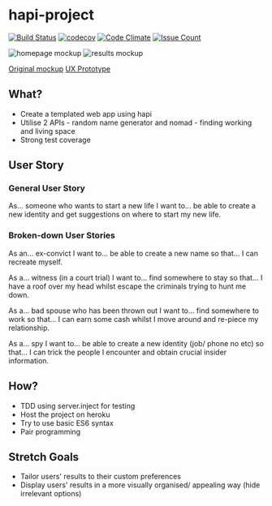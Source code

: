 # hapi-project

[![Build Status](https://travis-ci.org/a-la-node/hapi-project.svg?branch=master)](https://travis-ci.org/a-la-node/hapi-project)
[![codecov](https://codecov.io/gh/a-la-node/hapi-project/branch/master/graph/badge.svg)](https://codecov.io/gh/a-la-node/hapi-project)
[![Code Climate](https://codeclimate.com/github/a-la-node/hapi-project/badges/gpa.svg)](https://codeclimate.com/github/a-la-node/hapi-project)
[![Issue Count](https://codeclimate.com/github/a-la-node/hapi-project/badges/issue_count.svg)](https://codeclimate.com/github/a-la-node/hapi-project)

![homepage mockup](https://github.com/a-la-node/hapi-project/blob/readme/mockups/Home_page.png)
![results mockup](https://github.com/a-la-node/hapi-project/blob/readme/mockups/Results.png)

[Original mockup](https://github.com/a-la-node/hapi-project/blob/readme-update/HapiAppMockup.png "Original Mockup")
[UX Prototype](https://github.com/a-la-node/hapi-project/blob/readme-update/proto.gif "UX Prototype")

## What?
- Create a templated web app using hapi
- Utilise 2 APIs - random name generator and nomad - finding working and living space
- Strong test coverage

## User Story

### General User Story
As... someone who wants to start a new life
I want to... be able to create a new identity
and get suggestions on where to start my new life.

### Broken-down User Stories

As an...  ex-convict
I want to... be able to create a new name
so that... I can recreate myself.

As a... witness (in a court trial)
I want to... find somewhere to stay
so that... I have a roof over my head whilst escape the criminals trying to hunt me down.

As a... bad spouse who has been thrown out
I want to... find somewhere to work
so that... I can earn some cash whilst I move around and re-piece my relationship.

As a... spy
I want to... be able to create a new identity (job/ phone no etc)
so that... I can trick the people I encounter and obtain crucial insider information.


## How?
- TDD using server.inject for testing
- Host the project on heroku
- Try to use basic ES6 syntax
- Pair programming


## Stretch Goals
- Tailor users' results to their custom preferences
- Display users' results in a more visually organised/ appealing way (hide irrelevant options)
